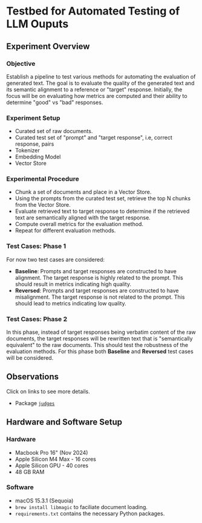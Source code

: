 # Testbed for Automated Testing of LLM Ouputs

## Experiment Overview

### Objective

Establish a pipeline to test various methods for automating the evaluation of generated text.  The goal is to evaluate the quality of the generated text and its semantic alignment to a reference or "target" response.  Initially, the focus will be on evaluating how metrics are computed and their ability to determine "good" vs "bad" responses.

### Experiment Setup
* Curated set of raw documents.
* Curated test set of "prompt" and "target response", i.e, correct response, pairs
* Tokenizer
* Embedding Model
* Vector Store

### Experimental Procedure
* Chunk a set of documents and place in a Vector Store.
* Using the prompts from the curated test set, retrieve the top N chunks from the Vector Store.
* Evaluate retrieved text to target response to determine if the retrieved text are semantically aligned with the target response.
* Compute overall metrics for the evaluation method.
* Repeat for different evaluation methods.

### Test Cases: Phase 1
For now two test cases are considered:
* **Baseline**: Prompts and target responses are constructed to have alignment. The target response is highly related to the prompt.  This should result in metrics indicating high quality.
* **Reversed**: Prompts and target responses are constructed to have misalignment. The target response is not related to the prompt. This should lead to metrics indicating low quality.

### Test Cases: Phase 2

In this phase, instead of target responses being verbatim content of the raw documents, the target responses will be rewritten text that is "semantically equivalent" to the raw documents.  This should test the robustness of the evaluation methods.  For this phase both **Baseline** and **Reversed** test cases will be considered.


## Observations

Click on links to see more details.

* Package [`judges`](./README_judges.md)


## Hardware and Software Setup

### Hardware
* Macbook Pro 16" (Nov 2024)
* Apple Silicon M4 Max - 16 cores
* Apple Silicon GPU - 40 cores
* 48 GB RAM


### Software
* macOS 15.3.1 (Sequoia)
* `brew install libmagic` to faciliate document loading.
* `requirements.txt` contains the necessary Python packages.

